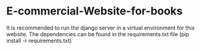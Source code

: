 # E-commercial-Website-for-books

It is recommended to run the django server in a virtual environment for this website.
The dependencies can be found in the requirements.txt file (pip install -r requirements.txt)
